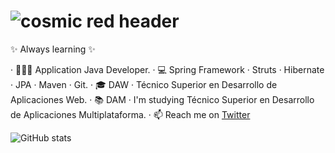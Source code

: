 # ![cosmic red header](https://assets.codepen.io/527512/twitch_cover.jpg?width=1000&height=200&format=auto&fit=cover)


✨ Always learning ✨

· 👨🏻‍💻 Application Java Developer. 
· 💻 Spring Framework · Struts · Hibernate · JPA · Maven · Git. 
· 🎓 DAW · Técnico Superior en Desarrollo de Aplicaciones Web.
· 📚 DAM · I'm studying Técnico Superior en Desarrollo de Aplicaciones Multiplataforma.
· 📫 Reach me on [Twitter](https://twitter.com/RaulGB88)

![GitHub stats](https://github-readme-stats.vercel.app/api?username=RaulGB88&count_private=true&show_icons=true&theme=radical)
